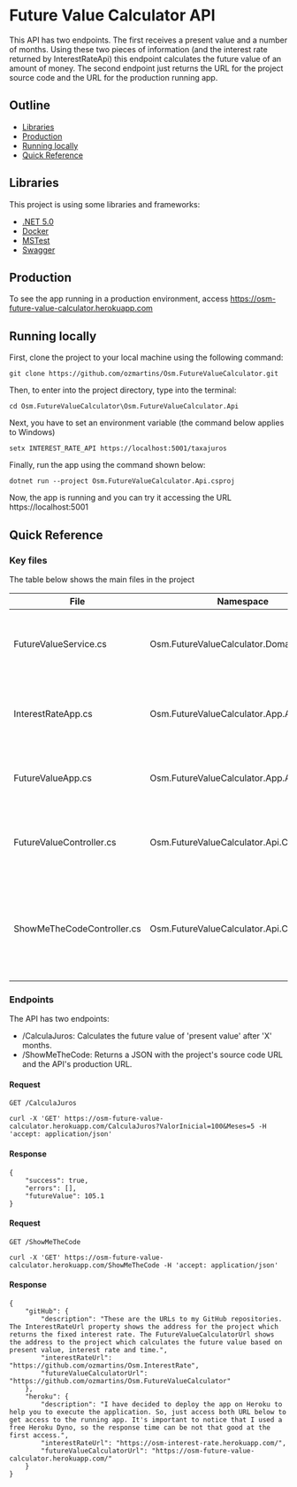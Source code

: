 # Future Value Calculator API

This API has two endpoints. The first receives a present value and a number of months. Using these two pieces of information (and the interest rate returned by InterestRateApi) this endpoint calculates the future value of an amount of money. The second endpoint just returns the URL for the project source code and the URL for the production running app.

## Outline

 - [Libraries](#libraries)
 - [Production](#production)
 - [Running locally](#running-locally)
 - [Quick Reference](#quick-reference)

## Libraries

This project is using some libraries and frameworks:

 - [.NET 5.0](https://dotnet.microsoft.com/en-us/download/dotnet/5.0)
 - [Docker](https://docs.docker.com/)
 - [MSTest](https://docs.microsoft.com/en-us/dotnet/api/microsoft.visualstudio.testtools.unittesting?view=visualstudiosdk-2022)
 - [Swagger](https://swagger.io/)

## Production

To see the app running in a production environment, access https://osm-future-value-calculator.herokuapp.com

## Running locally

First, clone the project to your local machine using the following command:

```
git clone https://github.com/ozmartins/Osm.FutureValueCalculator.git
```

Then, to enter into the project directory, type into the terminal:

```
cd Osm.FutureValueCalculator\Osm.FutureValueCalculator.Api
```

Next, you have to set an environment variable (the command below applies to Windows)

```
setx INTEREST_RATE_API https://localhost:5001/taxajuros
```

Finally, run the app using the command shown below:

```
dotnet run --project Osm.FutureValueCalculator.Api.csproj
```

Now, the app is running and you can try it accessing the URL https://localhost:5001

## Quick Reference

### Key files

The table below shows the main files in the project

|File|Namespace|Comment|
| ------ | ------ | ----- |
|FutureValueService.cs|Osm.FutureValueCalculator.Domain.Services|A class that encapsulates the whole logic for future value calculation.|
|InterestRateApp.cs|Osm.FutureValueCalculator.App.Apps|A class that accesses InteresRateApi to retrieve the interest rate value.|
|FutureValueApp.cs|Osm.FutureValueCalculator.App.Apps|A class that coordinates the future value calculation.|
|FutureValueController.cs|Osm.FutureValueCalculator.Api.Controllers|A controller which exposes the service to the external world.|
|ShowMeTheCodeController.cs|Osm.FutureValueCalculator.Api.Controllers|A controller that returns the addresses to access the project source code and the project production environment.|

### Endpoints

The API has two endpoints: 
- /CalculaJuros: Calculates the future value of 'present value' after 'X' months.
- /ShowMeTheCode: Returns a JSON with the project's source code URL and the API's production URL.

#### Request 

`GET /CalculaJuros`

    curl -X 'GET' https://osm-future-value-calculator.herokuapp.com/CalculaJuros?ValorInicial=100&Meses=5 -H 'accept: application/json'

#### Response
    {
        "success": true,
        "errors": [],
        "futureValue": 105.1
    }

#### Request 

`GET /ShowMeTheCode`

    curl -X 'GET' https://osm-future-value-calculator.herokuapp.com/ShowMeTheCode -H 'accept: application/json'

#### Response
    {
        "gitHub": {
            "description": "These are the URLs to my GitHub repositories. The InterestRateUrl property shows the address for the project which returns the fixed interest rate. The FutureValueCalculatorUrl shows the address to the project which calculates the future value based on present value, interest rate and time.",
            "interestRateUrl": "https://github.com/ozmartins/Osm.InterestRate",
            "futureValueCalculatorUrl": "https://github.com/ozmartins/Osm.FutureValueCalculator"
        },
        "heroku": {
            "description": "I have decided to deploy the app on Heroku to help you to execute the application. So, just access both URL below to get access to the running app. It's important to notice that I used a free Heroku Dyno, so the response time can be not that good at the first access.",
            "interestRateUrl": "https://osm-interest-rate.herokuapp.com/",
            "futureValueCalculatorUrl": "https://osm-future-value-calculator.herokuapp.com/"
        }
    }
